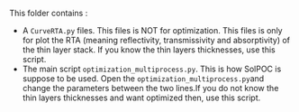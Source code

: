 This folder contains :
- A `CurveRTA.py` files. This files is NOT for optimization. This files is only for plot the RTA (meaning reflectivity, transmissivity and absorptivity) of the thin layer stack. If you know the thin layers thicknesses, use this script. 
- The main script `optimization_multiprocess.py`. This is how SolPOC is suppose to be used. Open the `optimization_multiprocess.py`and change the parameters between the two lines.If you do not know the thin layers thicknesses and want optimized then, use this script. 